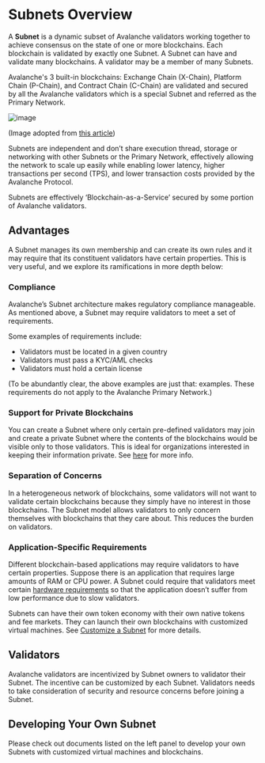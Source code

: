 # Subnets Overview

A **Subnet** is a dynamic subset of Avalanche validators working together to achieve consensus on the state of one or more blockchains. Each blockchain is validated by exactly one Subnet. A Subnet can have and validate many blockchains. A validator may be a member of many Subnets.

Avalanche's 3 built-in blockchains: Exchange Chain (X-Chain), Platform Chain (P-Chain), and Contract Chain (C-Chain) are validated and secured by all the Avalanche validators which is a special Subnet and referred as the Primary Network.

![image](/img/subnet-validators.png)

(Image adopted from [this article](https://www.coinbase.com/cloud/discover/dev-foundations/intro-to-avalanche-subnets))

Subnets are independent and don’t share execution thread, storage or networking with other Subnets or the Primary Network, effectively allowing the network to scale up easily while enabling lower latency, higher transactions per second (TPS), and lower transaction costs provided by the Avalanche Protocol.

Subnets are effectively ‘Blockchain-as-a-Service’ secured by some portion of Avalanche validators.

## Advantages

A Subnet manages its own membership and can create its own rules and it may require that its constituent validators have certain properties. This is very useful, and we explore its ramifications in more depth below:

### Compliance

Avalanche’s Subnet architecture makes regulatory compliance manageable. As mentioned above, a Subnet may require validators to meet a set of requirements.

Some examples of requirements include:

- Validators must be located in a given country
- Validators must pass a KYC/AML checks
- Validators must hold a certain license

(To be abundantly clear, the above examples are just that: examples. These requirements do not apply to the Avalanche Primary Network.)

### Support for Private Blockchains

You can create a Subnet where only certain pre-defined validators may join and create a private Subnet where the contents of the blockchains would be visible only to those validators. This is ideal for organizations interested in keeping their information private. See [here](../nodes/maintain/subnet-configs.md#private-Subnet) for more info.

### Separation of Concerns

In a heterogeneous network of blockchains, some validators will not want to validate certain blockchains because they simply have no interest in those blockchains. The Subnet model allows validators to only concern themselves with blockchains that they care about. This reduces the burden on validators.

### Application-Specific Requirements

Different blockchain-based applications may require validators to have certain properties. Suppose there is an application that requires large amounts of RAM or CPU power. A Subnet could require that validators meet certain [hardware requirements](../nodes/build/run-avalanche-node-manually.md#requirements) so that the application doesn’t suffer from low performance due to slow validators.

Subnets can have their own token economy with their own native tokens and fee markets. They can launch their own blockchains with customized virtual machines. See [Customize a Subnet](../subnets/customize-a-subnet.md) for more details.

## Validators

Avalanche validators are incentivized by Subnet owners to validator their Subnet. The incentive can be customized by each Subnet. Validators needs to take consideration of security and resource concerns before joining a Subnet.

## Developing Your Own Subnet

Please check out documents listed on the left panel to develop your own Subnets with customized virtual machines and blockchains.
